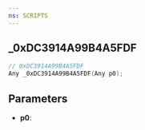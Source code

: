 ```yaml
---
ns: SCRIPTS
---
```

## _0xDC3914A99B4A5FDF

```c
// 0xDC3914A99B4A5FDF
Any _0xDC3914A99B4A5FDF(Any p0);
```

## Parameters
* **p0**:
